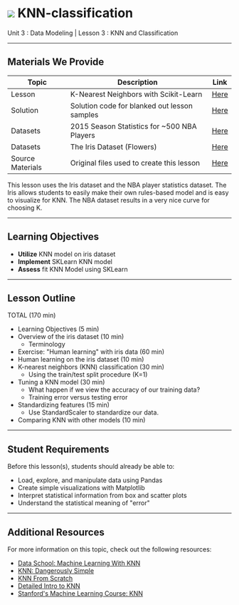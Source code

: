 # ![](https://ga-dash.s3.amazonaws.com/production/assets/logo-9f88ae6c9c3871690e33280fcf557f33.png) KNN-classification

Unit 3 : Data Modeling | Lesson 3 : KNN and Classification

---

## Materials We Provide

| Topic | Description | Link |
| --- | --- | --- |
| Lesson | K-Nearest Neighbors with Scikit-Learn | [Here](./knn_with_sklearn.ipynb) |
| Solution  | Solution code for blanked out lesson samples | [Here](./solution-code/knn_with_sklearn-solution.ipynb) |
| Datasets | 2015 Season Statistics for ~500 NBA Players | [Here](./data/NBA_players_2015.csv) |
| Datasets | The Iris Dataset (Flowers) | [Here](./data/iris.data) |
| Source Materials | Original files used to create this lesson | [Here](./assets/slides/) |

This lesson uses the Iris dataset and the NBA player statistics dataset. The Iris allows students to easily make their own rules-based model and is easy to visualize for KNN. The NBA dataset results in a very nice curve for choosing K.

---

## Learning Objectives
- **Utilize** KNN model on iris dataset
- **Implement** SKLearn KNN model
- **Assess** fit KNN Model using SKLearn


---

## Lesson Outline

TOTAL (170 min)
- Learning Objectives (5 min)
- Overview of the iris dataset (10 min)
  - Terminology
- Exercise: "Human learning" with iris data (60 min)
- Human learning on the iris dataset (10 min)
- K-nearest neighbors (KNN) classification  (30 min)
  - Using the train/test split procedure (K=1)
- Tuning a KNN model (30 min)
  - What happen if we view the accuracy of our training data?
  - Training error versus testing error
- Standardizing features (15 min)
  - Use StandardScaler to standardize our data.
- Comparing KNN with other models (10 min)

---

## Student Requirements

Before this lesson(s), students should already be able to:

- Load, explore, and manipulate data using Pandas
- Create simple visualizations with Matplotlib
- Interpret statistical information from box and scatter plots
- Understand the statistical meaning of "error"

----

## Additional Resources

For more information on this topic, check out the following resources:

- [Data School: Machine Learning With KNN](http://blog.kaggle.com/2015/04/30/scikit-learn-video-4-model-training-and-prediction-with-k-nearest-neighbors/)
- [KNN: Dangerously Simple](https://mathbabe.org/2013/04/04/k-nearest-neighbors-dangerously-simple/)
- [KNN From Scratch](http://machinelearningmastery.com/tutorial-to-implement-k-nearest-neighbors-in-python-from-scratch/)
- [Detailed Intro to KNN](https://saravananthirumuruganathan.wordpress.com/2010/05/17/a-detailed-introduction-to-k-nearest-neighbor-knn-algorithm/)
- [Stanford's Machine Learning Course: KNN](http://cs231n.github.io/classification/#nn)












